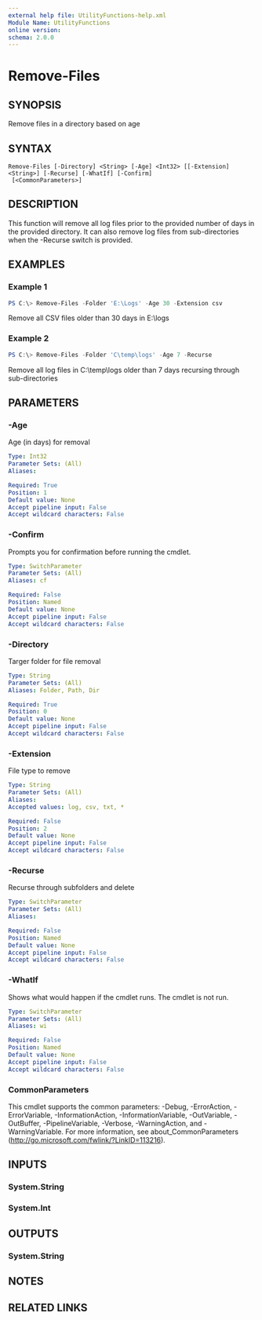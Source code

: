 ```yaml
---
external help file: UtilityFunctions-help.xml
Module Name: UtilityFunctions
online version:
schema: 2.0.0
---
```


# Remove-Files

## SYNOPSIS
Remove files in a directory based on age

## SYNTAX

```
Remove-Files [-Directory] <String> [-Age] <Int32> [[-Extension] <String>] [-Recurse] [-WhatIf] [-Confirm]
 [<CommonParameters>]
```

## DESCRIPTION
This function will remove all log files prior to the provided number of days in the provided directory. It can also remove log files from sub-directories when the -Recurse switch is provided.

## EXAMPLES

### Example 1
```powershell
PS C:\> Remove-Files -Folder 'E:\Logs' -Age 30 -Extension csv
```

Remove all CSV files older than 30 days in E:\logs

### Example 2
```powershell
PS C:\> Remove-Files -Folder 'C\temp\logs' -Age 7 -Recurse
```

Remove all log files in C:\temp\logs older than 7 days recursing through sub-directories

## PARAMETERS

### -Age
Age (in days) for removal

```yaml
Type: Int32
Parameter Sets: (All)
Aliases:

Required: True
Position: 1
Default value: None
Accept pipeline input: False
Accept wildcard characters: False
```

### -Confirm
Prompts you for confirmation before running the cmdlet.

```yaml
Type: SwitchParameter
Parameter Sets: (All)
Aliases: cf

Required: False
Position: Named
Default value: None
Accept pipeline input: False
Accept wildcard characters: False
```

### -Directory
Targer folder for file removal

```yaml
Type: String
Parameter Sets: (All)
Aliases: Folder, Path, Dir

Required: True
Position: 0
Default value: None
Accept pipeline input: False
Accept wildcard characters: False
```

### -Extension
File type to remove

```yaml
Type: String
Parameter Sets: (All)
Aliases:
Accepted values: log, csv, txt, *

Required: False
Position: 2
Default value: None
Accept pipeline input: False
Accept wildcard characters: False
```

### -Recurse
Recurse through subfolders and delete

```yaml
Type: SwitchParameter
Parameter Sets: (All)
Aliases:

Required: False
Position: Named
Default value: None
Accept pipeline input: False
Accept wildcard characters: False
```

### -WhatIf
Shows what would happen if the cmdlet runs.
The cmdlet is not run.

```yaml
Type: SwitchParameter
Parameter Sets: (All)
Aliases: wi

Required: False
Position: Named
Default value: None
Accept pipeline input: False
Accept wildcard characters: False
```

### CommonParameters
This cmdlet supports the common parameters: -Debug, -ErrorAction, -ErrorVariable, -InformationAction, -InformationVariable, -OutVariable, -OutBuffer, -PipelineVariable, -Verbose, -WarningAction, and -WarningVariable.
For more information, see about_CommonParameters (http://go.microsoft.com/fwlink/?LinkID=113216).

## INPUTS

### System.String

### System.Int

## OUTPUTS

### System.String

## NOTES

## RELATED LINKS
